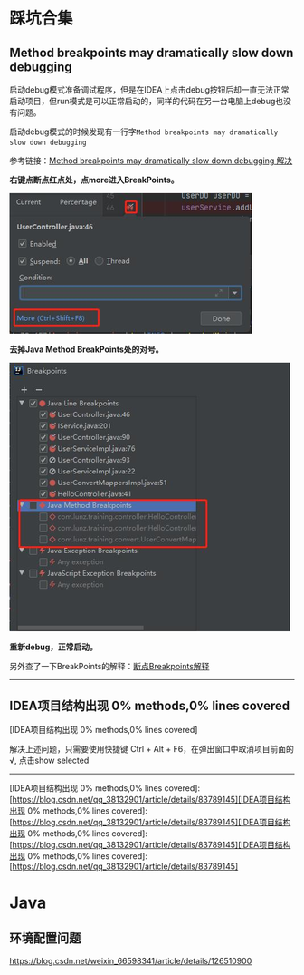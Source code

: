 # 踩坑合集

## Method breakpoints may dramatically slow down debugging

启动debug模式准备调试程序，但是在IDEA上点击debug按钮后却一直无法正常启动项目，但run模式是可以正常启动的，同样的代码在另一台电脑上debug也没有问题。

启动debug模式的时候发现有一行字`Method breakpoints may dramatically slow down debugging`

参考链接：[Method breakpoints may dramatically slow down debugging 解决]

**右键点断点红点处，点more进入BreakPoints。**

![debug-pre](./screenshot/method_breakpoints_pre.jpg)

**去掉Java Method BreakPoints处的对号。**

![debug](./screenshot/method_breakpoints.jpg)

**重新debug，正常启动。**

另外查了一下BreakPoints的解释：[断点Breakpoints解释]

****

## IDEA项目结构出现 0% methods,0% lines covered

[IDEA项目结构出现 0% methods,0% lines covered]

解决上述问题，只需要使用快捷键 Ctrl + Alt + F6，在弹出窗口中取消项目前面的√, 点击show selected


****


[断点Breakpoints解释]:[https://blog.csdn.net/qq_39416311/article/details/100859160]

[Method breakpoints may dramatically slow down debugging 解决]:[https://blog.csdn.net/weixin_38084097/article/details/111310067]

[IDEA项目结构出现 0% methods,0% lines covered]:[https://blog.csdn.net/qq_38132901/article/details/83789145][IDEA项目结构出现 0% methods,0% lines covered]:[https://blog.csdn.net/qq_38132901/article/details/83789145][IDEA项目结构出现 0% methods,0% lines covered]:[https://blog.csdn.net/qq_38132901/article/details/83789145][IDEA项目结构出现 0% methods,0% lines covered]:[https://blog.csdn.net/qq_38132901/article/details/83789145]
# Java

##  环境配置问题
https://blog.csdn.net/weixin_66598341/article/details/126510900
